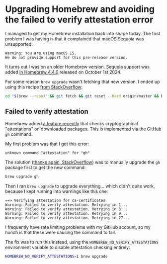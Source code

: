 # Upgrading Homebrew and avoiding the failed to verify attestation error

I managed to get my Homebrew installation back into shape today. The first problem I was having is that it complained that macOS Sequoia was unsupported:

```
Warning: You are using macOS 15.
We do not provide support for this pre-release version.
```

It turns out I was on an older Homebrew version. Sequoia support was added [in Homebrew 4.4.0](https://brew.sh/2024/10/01/homebrew-4.4.0/) released on October 1st 2024.

For some reason `brew upgrade` wasn't fetching that new version. I ended up using this recipe [from StackOverflow](https://apple.stackexchange.com/a/277391):

```bash
cd "$(brew --repo)" && git fetch && git reset --hard origin/master && brew update
```

## Failed to verify attestation

Homebrew added [a feature recently](https://github.com/Homebrew/brew/issues/17019) that checks cryptographical "attestations" on downloaded packages. This is implemented via the GitHub `gh` command.

My first problem was that I got this error:

    unknown command "attestation" for "gh"

The solution ([thanks again, StackOverflow](https://stackoverflow.com/questions/78919643/unknown-command-attestation-for-gh)) was to manually upgrade the `gh` package first to get the new command:
```bash
brew upgrade gh
```

Then I ran `brew upgrade` to upgrade everything... which didn't quite work, because I kept running into warnings like this one:

```
==> Verifying attestation for ca-certificates
Warning: Failed to verify attestation. Retrying in 1...
Warning: Failed to verify attestation. Retrying in 3...
Warning: Failed to verify attestation. Retrying in 9...
Warning: Failed to verify attestation. Retrying in 27...
```
I frequently have rate limiting problems with my GitHub account, so my hunch is that these were causing the command to fail.

The fix was to run this instead, using the `HOMEBREW_NO_VERIFY_ATTESTATIONS` environment variable to disable attestation checking entirely:

```bash
HOMEBREW_NO_VERIFY_ATTESTATIONS=1 brew upgrade
```
